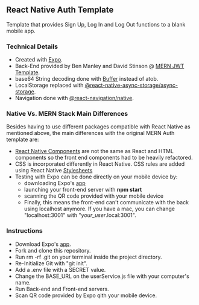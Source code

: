 ## React Native Auth Template

Template that provides Sign Up, Log In and Log Out functions to a blank mobile app.

### Technical Details

- Created with [Expo](https://expo.io/).
- Back-End provided by Ben Manley and David Stinson @ [MERN JWT Template](https://github.com/mongoose-airlines/jwt-auth-template).
- base64 String decoding done with [Buffer](https://www.npmjs.com/package/buffer) instead of atob.
- LocalStorage replaced with [@react-native-async-storage/async-storage](https://github.com/react-native-async-storage/async-storage).
- Navigation done with [@react-navigation/native](https://www.npmjs.com/package/@react-navigation/native).

### Native Vs. MERN Stack Main Differences

Besides having to use different packages compatible with React Native as mentioned above, the main differences with the original MERN Auth template are: 

- [React Native Components](https://reactnative.dev/docs/components-and-apis) are not the same as React and HTML components so the front end components had to be heavily refactored.
- CSS is incorporated differently in React Native. CSS rules are added using React Native [Stylesheets](https://reactnative.dev/docs/stylesheet)
- Testing with Expo can be done directly on your mobile device by:
  - downloading Expo's [app](https://apps.apple.com/app/apple-store/id982107779)
  - launching your front-end server with **npm start**
  - scanning the QR code provided with your mobile device
  - Finally, this means the front-end can't communicate with the back using localhost anymore. If you have a mac, you can change "localhost:3001" with "*your_user*.local:3001".

### Instructions

- Download Expo's [app](https://apps.apple.com/app/apple-store/id982107779).
- Fork and clone this repository.
- Run rm -rf .git on your terminal inside the project directory.
- Re-Initialize Git with "git init".
- Add a .env file with a SECRET value.
- Change the BASE_URL on the userService.js file with your computer's name.
- Run Back-end and Front-end servers.
- Scan QR code provided by Expo qith your mobile device.
